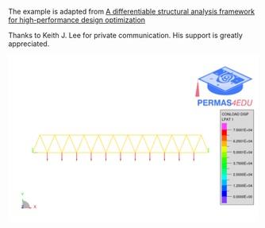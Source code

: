 The example is adapted from [A differentiable structural analysis framework for high-performance design optimization](https://doi.org/10.1016/j.istruc.2025.109292)

Thanks to Keith J. Lee for private communication. His support is greatly appreciated.

![Warren truss](warren_truss.png)
